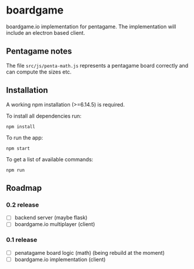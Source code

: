 # boardgame

boardgame.io implementation for pentagame. The implementation will include an electron based client.

## Pentagame notes

The file `src/js/penta-math.js` represents a pentagame board correctly and can compute the sizes etc.

## Installation

A working npm installation (>=6.14.5) is required.

To install all dependencies run:

`npm install`

To run the app:

`npm start`

To get a list of available commands:

`npm run`

## Roadmap

### 0.2 release

- [ ] backend server (maybe flask)
- [ ] boardgame.io multiplayer (client)

### 0.1 release

- [ ] penatagame board logic (math) (being rebuild at the moment)
- [ ] boardgame.io implementation (client)
